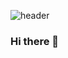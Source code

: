 ![header](https://capsule-render.vercel.app/api?type=waving&color=random&height=300&section=header&text=Hi%20tKyungminJo&fontSize=90)


### Hi there 👋

<!--
**devNmin/devNmin** is a ✨ _special_ ✨ repository because its `README.md` (this file) appears on your GitHub profile.

Here are some ideas to get you started:

- 🔭 I’m currently working on ...
- 🌱 I’m currently learning ...
- 👯 I’m looking to collaborate on ...
- 🤔 I’m looking for help with ...
- 💬 Ask me about ...
- 📫 How to reach me: ...
- 😄 Pronouns: ...
- ⚡ Fun fact: ...
-->
